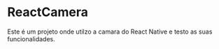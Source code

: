 # ReactCamera

Este é um projeto onde utilzo a camara do React Native e testo as suas funcionalidades.
